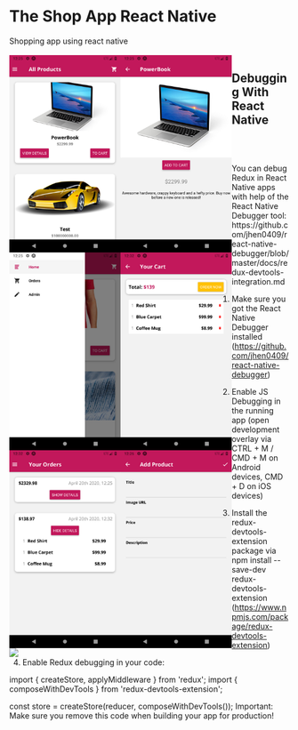<h1>The Shop App React Native</h1>
Shopping app using react native
</br><br>
<div>
<img align="left" src="https://github.com/tejasgawali4/TheShopAppReactNative/blob/master/ss/1.png" width="200"/> 
<img align="left" src="https://github.com/tejasgawali4/TheShopAppReactNative/blob/master/ss/2.png" width="200"/>   
<img align="left" src="https://github.com/tejasgawali4/TheShopAppReactNative/blob/master/ss/3.png" width="200"/>   
<img align="left" src="https://github.com/tejasgawali4/TheShopAppReactNative/blob/master/ss/4.png" width="200"/>   
<img align="left" src="https://github.com/tejasgawali4/TheShopAppReactNative/blob/master/ss/5.png" width="200"/>   
<img align="left" src="https://github.com/tejasgawali4/TheShopAppReactNative/blob/master/ss/6.png" width="200"/>   
<img align="left" src="https://github.com/tejasgawali4/TheShopAppReactNative/blob/master/ss/9.png" width="200"/>   
</div>

<h2>Debugging With React Native</h2>
</br><br>
<p>
You can debug Redux in React Native apps with help of the React Native Debugger tool: https://github.com/jhen0409/react-native-debugger/blob/master/docs/redux-devtools-integration.md

1) Make sure you got the React Native Debugger installed 
(https://github.com/jhen0409/react-native-debugger)

2) Enable JS Debugging in the running app 
(open development overlay via CTRL + M / CMD + M on Android devices, CMD + D on iOS devices)

3) Install the redux-devtools-extension package via 
npm install --save-dev redux-devtools-extension 
(https://www.npmjs.com/package/redux-devtools-extension)

4) Enable Redux debugging in your code:

import { createStore, applyMiddleware } from 'redux';
import { composeWithDevTools } from 'redux-devtools-extension';
 
const store = createStore(reducer, composeWithDevTools());
Important: Make sure you remove this code when building your app for production!
</p>
